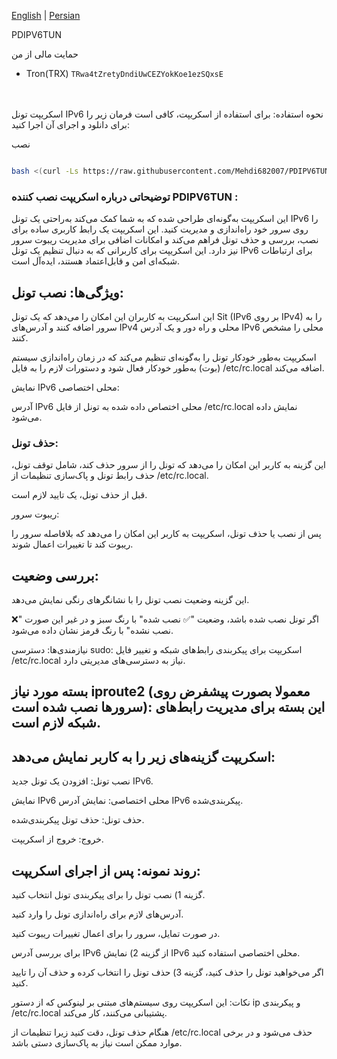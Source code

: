 [English](https://github.com/Mehdi682007/PDIPV6TUN/blob/main/README.md)  | [Persian](https://github.com/Mehdi682007/PDIPV6TUN/blob/main/README.fa.md)

PDIPV6TUN

حمایت مالی از من

- Tron(TRX) `TRwa4tZretyDndiUwCEZYokKoe1ezSQxsE`
</br>
</br>
اسکریپت تونل IPv6
نحوه استفاده:
برای استفاده از اسکریپت، کافی است فرمان زیر را برای دانلود و اجرای آن اجرا کنید:

نصب
```bash

bash <(curl -Ls https://raw.githubusercontent.com/Mehdi682007/PDIPV6TUN/main/install.sh)
```
### توضیحاتی درباره اسکریپت نصب‌ کننده PDIPV6TUN : 

این اسکریپت به‌گونه‌ای طراحی شده که به شما کمک می‌کند به‌راحتی یک تونل IPv6 را روی سرور خود راه‌اندازی و مدیریت کنید. این اسکریپت یک رابط کاربری ساده برای نصب، بررسی و حذف تونل فراهم می‌کند و امکانات اضافی برای مدیریت ریبوت سرور نیز دارد. این اسکریپت برای کاربرانی که به دنبال تنظیم یک تونل IPv6 برای ارتباطات شبکه‌ای امن و قابل‌اعتماد هستند، ایده‌آل است.

## ویژگی‌ها: نصب تونل:

این اسکریپت به کاربران این امکان را می‌دهد که یک تونل Sit (IPv6 بر روی IPv4) را به سرور اضافه کنند و آدرس‌های IPv4 محلی و راه دور و یک آدرس IPv6 محلی را مشخص کنند.

اسکریپت به‌طور خودکار تونل را به‌گونه‌ای تنظیم می‌کند که در زمان راه‌اندازی سیستم (بوت) به‌طور خودکار فعال شود و دستورات لازم را به فایل /etc/rc.local اضافه می‌کند.

نمایش IPv6 محلی اختصاصی:

آدرس IPv6 محلی اختصاص داده شده به تونل از فایل /etc/rc.local نمایش داده می‌شود.

### حذف تونل:

این گزینه به کاربر این امکان را می‌دهد که تونل را از سرور حذف کند، شامل توقف تونل، حذف رابط تونل و پاک‌سازی تنظیمات از /etc/rc.local.

قبل از حذف تونل، یک تایید لازم است.

ریبوت سرور:

پس از نصب یا حذف تونل، اسکریپت به کاربر این امکان را می‌دهد که بلافاصله سرور را ریبوت کند تا تغییرات اعمال شوند.

## بررسی وضعیت:

این گزینه وضعیت نصب تونل را با نشانگرهای رنگی نمایش می‌دهد.

اگر تونل نصب شده باشد، وضعیت "✅ نصب شده" با رنگ سبز و در غیر این صورت "❌ نصب نشده" با رنگ قرمز نشان داده می‌شود.

نیازمندی‌ها: دسترسی sudo: اسکریپت برای پیکربندی رابط‌های شبکه و تغییر فایل /etc/rc.local نیاز به دسترسی‌های مدیریتی دارد.

## بسته مورد نیاز iproute2 (معمولا بصورت پیشفرض روی سرورها نصب شده است): این بسته برای مدیریت رابط‌های شبکه لازم است.

## اسکریپت گزینه‌های زیر را به کاربر نمایش می‌دهد:

نصب تونل: افزودن یک تونل جدید IPv6.

نمایش IPv6 محلی اختصاصی: نمایش آدرس IPv6 پیکربندی‌شده.

حذف تونل: حذف تونل پیکربندی‌شده.

خروج: خروج از اسکریپت.

## روند نمونه: پس از اجرای اسکریپت:

گزینه 1) نصب تونل را برای پیکربندی تونل انتخاب کنید.

آدرس‌های لازم برای راه‌اندازی تونل را وارد کنید.

در صورت تمایل، سرور را برای اعمال تغییرات ریبوت کنید.

برای بررسی آدرس IPv6 از گزینه 2) نمایش IPv6 محلی اختصاصی استفاده کنید.

اگر می‌خواهید تونل را حذف کنید، گزینه 3) حذف تونل را انتخاب کرده و حذف آن را تایید کنید.

نکات: این اسکریپت روی سیستم‌های مبتنی بر لینوکس که از دستور ip و پیکربندی /etc/rc.local پشتیبانی می‌کنند، کار می‌کند.

هنگام حذف تونل، دقت کنید زیرا تنظیمات از /etc/rc.local حذف می‌شود و در برخی موارد ممکن است نیاز به پاک‌سازی دستی باشد.
